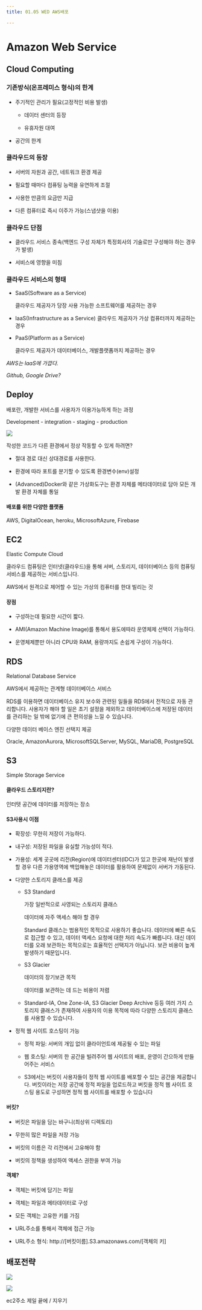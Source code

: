 ```yaml
---
title: 01.05 WED AWS배포

---
```


# Amazon Web Service

## Cloud Computing

### 기존방식(온프레미스 형식)의 한계

- 주기적인 관리가 필요(고정적인 비용 발생)
  
  - 데이터 센터의 등장
  
  - 유휴자원 대여

- 공간의 한계

### 클라우드의 등장

- 서버의 자원과 공간, 네트워크 환경 제공

- 필요할 때마다 컴퓨팅 능력을 유연하게 조절

- 사용한 만큼의 요금만 지급

- 다른 컴퓨터로 즉시 이주가 가능(스냅샷을 이용)

### 클라우드 단점

- 클라우드 서비스 종속(백엔드 구성 자체가 특정회사의 기술로만 구성해야 하는 경우가 발생)

- 서비스에 영향을 미침 

### 클라우드 서비스의 형태

- SaaS(Software as a Service)
  
  클라우드 제공자가 당장 사용 가능한 소프트웨어를 제공하는 경우

- IaaS(Infrastructure as a Service)
  클라우드 제공자가 가상 컴퓨터까지 제공하는 경우

- PaaS(Platform as a Service)
  
  클라우드 제공자가 데이터베이스, 개발플랫폼까지 제공하는 경우

*AWS는 IaaS에 가깝다.*

*Github, Google Drive?*

## Deploy

배포란, 개발한 서비스를 사용자가 이용가능하게 하는 과정

Development - integration - staging - production

![](/Users/yugeonpyo/Library/Application%20Support/marktext/images/2022-01-05-04-14-56-image.png)

작성한 코드가 다른 환경에서 정상 작동할 수 있게 하려면?

- 절대 경로 대신 상대경로를 사용한다.

- 환경에 따라 포트를 분기할 수 있도록 환경변수(env)설정

- (Advanced)Docker와 같은 가상화도구는 환경 자체를 메타데이터로 담아 모든 개발 환경 자체를 통일

#### 배포를 위한 다양한 플랫폼

AWS, DigitalOcean, heroku, MicrosoftAzure, Firebase

## EC2

Elastic Compute Cloud

클라우드 컴퓨팅은 인터넷(클라우드)을 통해 서버, 스토리지, 데이터베이스 등의 컴퓨팅 서비스를 제공하는 서비스입니다.

AWS에서 원격으로 제어할 수 있는 가상의 컴퓨터를 한대 빌리는 것

#### 장점

- 구성하는데 필요한 시간이 짧다.

- AMI(Amazon Machine Image)를 통해서 용도에따라 운영체제 선택이 가능하다.

- 운영체제뿐만 아니라 CPU와 RAM, 용량까지도 손쉽게 구성이 가능하다.

## RDS

Relational Database Service

AWS에서 제공하는 관계형 데이터베이스 서비스

RDS를 이용하면 데이터베이스 유지 보수와 관련된 일들을 RDS에서 전적으로 자동 관리합니다. 사용자가 해야 할 일은 초기 설정을 제외하고 데이터베이스에 저장된 데이터를 관리하는 일 밖에 없기에 큰 편의성을 느낄 수 있습니다.

다양한 데이터 베이스 엔진 선택지 제공

Oracle, AmazonAurora, MicrosoftSQLServer, MySQL, MariaDB, PostgreSQL

## S3

Simple Storage Service

#### 클라우드 스토리지란?

인터텟 공간에 데이터를 저장하는 장소

#### S3사용시 이점

- 확장성: 무한히 저장이 가능하다.

- 내구성: 저장된 파일을 유실할 가능성이 적다.

- 가용성: 세계 곳곳에 리전(Region)에 데이터센터(IDC)가 있고 한곳에 재난이 발생할 경우 다른 가용영역에 백업해놓은 데이터를 활용하여 문제없이 서버가 가동된다.

- 다양한 스토리지 클래스를 제공
  
  - S3 Standard
    
    가장 일반적으로 사영되는 스토리지 클래스
    
    데이터에 자주 액세스 해야 할 경우
    
    Standard 클래스는 범용적인 목적으로 사용하기 좋습니다. 데이터에 빠른 속도로 접근할 수 있고, 데이터 액세스 요청에 대한 처리 속도가 빠릅니다. 대신 데이터를 오래 보관하는 목적으로는 효율적인 선택지가 아닙니다. 보관 비용이 높게 발생하기 때문입니다.
  
  - S3 Glacier
    
    데이터의 장기보관 목적
    
    데이터를 보관하는 데 드는 비용이 저렴
  
  - Standard-IA, One Zone-IA, S3 Glacier Deep Archive 등등 여러 가지 스토리지 클래스가 존재하여 사용자의 이용 목적에 따라 다양한 스토리지 클래스를 사용할 수 있습니다.

- 정적 웹 사이트 호스팅이 가능
  
  - 정적 파일: 서버의 개입 없이 클라이언트에 제공될 수 있는 파일
  
  - 웹 호스팅: 서버의 한 공간을 빌려주어 웹 사이트의 배포, 운영이 간으하게 만들어주는 서비스
  
  - S3에서는 버킷이 사용자들이 정적 웹 사이트를 배포할 수 있는 공간을 제공합니다. 버킷이라는 저장 공간에 정적 파일을 업로드하고 버킷을 정적 웹 사이트 호스팅 용도로 구성하면 정적 웹 사이트를 배포할 수 있습니다

#### 버킷?

- 버킷은 파일을 담는 바구니(최상위 디렉토리)

- 무한히 많은 파일을 저장 가능

- 버킷의 이름은 각 리전에서 고유해야 함

- 버킷의 정책을 생성하여 액세스 권한을 부여 가능

#### 객체?

- 객체는 버킷에 담기는 파일

- 객체는 파일과 메타데이터로 구성

- 모든 객체는 고유한 키를 가짐

- URL주소를 통해서 객체에 접근 가능

- URL주소 형식: http://[버킷이름].S3.amazonaws.com/[객체의 키]

## 배포전략

![](/Users/yugeonpyo/Library/Application%20Support/marktext/images/2022-01-05-13-42-45-image.png)

![](/Users/yugeonpyo/Library/Application%20Support/marktext/images/2022-01-05-18-04-08-image.png)

ec2주소 제일 끝에 / 지우기
